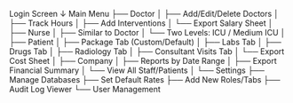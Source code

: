 Login Screen
   ↓
Main Menu
   ├── Doctor
   │     ├── Add/Edit/Delete Doctors
   │     ├── Track Hours
   │     ├── Add Interventions
   │     └── Export Salary Sheet
   │
   ├── Nurse
   │     ├── Similar to Doctor
   │     └── Two Levels: ICU / Medium ICU
   │
   ├── Patient
   │     ├── Package Tab (Custom/Default)
   │     ├── Labs Tab
   │     ├── Drugs Tab
   │     ├── Radiology Tab
   │     ├── Consultant Visits Tab
   │     └── Export Cost Sheet
   │
   ├── Company
   │     ├── Reports by Date Range
   │     ├── Export Financial Summary
   │     └── View All Staff/Patients
   │
   └── Settings
         ├── Manage Databases
         ├── Set Default Rates
         ├── Add New Roles/Tabs
         ├── Audit Log Viewer
         └── User Management